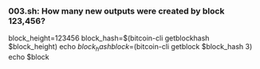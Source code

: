 ### 003.sh: How many new outputs were created by block 123,456?
block_height=123456
block_hash=$(bitcoin-cli getblockhash $block_height)
echo $block_hash
block=$(bitcoin-cli getblock $block_hash 3)
echo $block